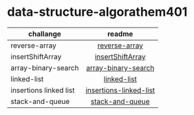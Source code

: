 # data-structure-algorathem401
| challange     |                                                    readme                                                    |
| ------------- | :----------------------------------------------------------------------------------------------------------: |
| reverse-array | [reverse-array](https://Tamara97-b.github.io/data-structures-and-algorithms-java401/challanges/array-reverse) |
| insertShiftArray | [insertShiftArray ](https://Tamara97-b.github.io/data-structures-and-algorithms-java401/challanges/array-insert-shift)
| array-binary-search|[array-binary-search](https://Tamara97-b.github.io/data-structures-and-algorithms-java401/challanges/array-binary-search)|
|linked-list|[linked-list](linked-list/linked-list.md)
|insertions linked list |[insertions-linked-list ](linked-list/lib/src/main/java/linked/list/codeChallenge6.md)|
|stack-and-queue|[stack-and-queue](https://Tamara97-b.github.io/data-structure-algorathem401/stack-and-queue/readme)